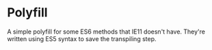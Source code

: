 # Polyfill

A simple polyfill for some ES6 methods that IE11 doesn't have. They're written using ES5 syntax to save the transpiling step.

